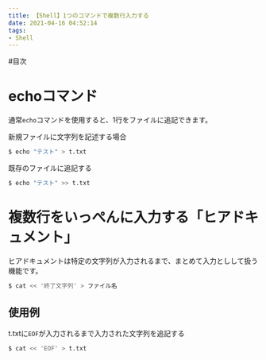 ```yaml
---
title: 【Shell】1つのコマンドで複数行入力する
date: 2021-04-16 04:52:14
tags:
- Shell
---
```

#目次

# echoコマンド
通常`echo`コマンドを使用すると、1行をファイルに追記できます。


新規ファイルに文字列を記述する場合
```bash
$ echo "テスト" > t.txt
```

既存のファイルに追記する
```bash
$ echo "テスト" >> t.txt
```

# 複数行をいっぺんに入力する「ヒアドキュメント」
ヒアドキュメントは特定の文字列が入力されるまで、まとめて入力としして扱う機能です。

```bash
$ cat << '終了文字列' > ファイル名
```

## 使用例
t.txtに`EOF`が入力されるまで入力された文字列を追記する

```bash
$ cat << 'EOF' > t.txt
```
